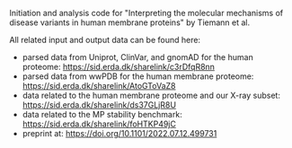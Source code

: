 Initiation and analysis code for "Interpreting the molecular mechanisms of disease variants in human membrane proteins" by Tiemann et al.

All related input and output data can be found here:
- parsed data from Uniprot, ClinVar, and gnomAD for the human proteome: https://sid.erda.dk/sharelink/c3rDfqR8nn
- parsed data from wwPDB for the human membrane proteome: https://sid.erda.dk/sharelink/AtoGToVaZ8
- data related to the human membrane proteome and our X-ray subset: https://sid.erda.dk/sharelink/ds37GLjR8U
- data related to the MP stability benchmark: https://sid.erda.dk/sharelink/foHTKP49jC
- preprint at: https://doi.org/10.1101/2022.07.12.499731
